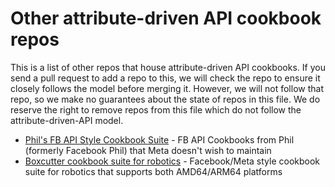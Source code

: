 Other attribute-driven API cookbook repos
=========================================

This is a list of other repos that house attribute-driven API cookbooks. If you
send a pull request to add a repo to this, we will check the repo to ensure it
closely follows the model before merging it. However, we will not follow that
repo, so we make no guarantees about the state of repos in this file. We do
reserve the right to remove repos from this file which do not follow the
attribute-driven-API model.

* [Phil's FB API Style Cookbook
  Suite](https://github.com/jaymzh/chef-fb-api-cookbooks) - FB API Cookbooks
  from Phil (formerly Facebook Phil) that Meta doesn't wish to maintain
* [Boxcutter cookbook suite for
  robotics](https://github.com/boxcutter/boxcutter-chef-cookbooks) -
  Facebook/Meta style cookbook suite for robotics that supports both
  AMD64/ARM64 platforms

